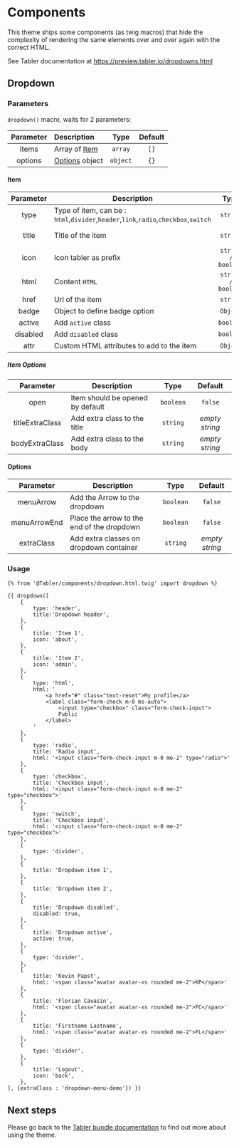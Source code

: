 # Components

This theme ships some components (as twig macros) that hide the complexity of rendering the same elements over and over again with the correct HTML.

See Tabler documentation at https://preview.tabler.io/dropdowns.html

## Dropdown

### Parameters
`dropdown()` macro, waits for 2 parameters:

| Parameter | Description                |   Type   | Default |
|:---------:|:---------------------------|:--------:|:-------:|
|   items   | Array of [Item](#Item)     | `array`  |  `[]`   |
|  options  | [Options](#Options) object | `object` |  `{}`   |

#### Item
| Parameter | Description                                                                         |        Type        |    Default     |
|:---------:|-------------------------------------------------------------------------------------|:------------------:|:--------------:|
|   type    | Type of item, can be : `html`,`divider`,`header`,`link`,`radio`,`checkbox`,`switch` |      `string`      |     `link`     |
|   title   | Title of the item                                                                   |      `string`      | _empty string_ |
|   icon    | Icon tabler as prefix                                                               | `string / boolean` |    `false`     |
|   html    | Content `HTML`                                                                      | `string / boolean` |    `false`     |
|   href    | Url of the item                                                                     |      `string`      |      `#`       |
|   badge   | Object to define badge option                                                       |      `Object`      |      `{}`      |
|  active   | Add `active` class                                                                  |     `boolean`      |    `false`     |
| disabled  | Add `disabled` class                                                                |     `boolean`      |    `false`     |
|   attr    | Custom HTML attributes to add to the item                                           |      `Object`      |      `{}`      |

##### Item Options
|    Parameter    | Description                      |   Type    |    Default     |
|:---------------:|----------------------------------|:---------:|:--------------:|
|      open       | Item should be opened by default | `boolean` |    `false`     |
| titleExtraClass | Add extra class to the title     | `string`  | _empty string_ |
| bodyExtraClass  | Add extra class to the body      | `string`  | _empty string_ |

#### Options
|  Parameter   | Description                                |   Type    |    Default     |
|:------------:|--------------------------------------------|:---------:|:--------------:|
|  menuArrow   | Add the Arrow to the dropdown              | `boolean` |    `false`     |                                        
| menuArrowEnd | Place the arrow to the end of the dropdown | `boolean` |    `false`     |     
|  extraClass  | Add extra classes on dropdown container    | `string`  | _empty string_ |      

### Usage

```twig
{% from '@Tabler/components/dropdown.html.twig' import dropdown %}

{{ dropdown([
    {
        type: 'header',
        title:'Dropdown header',
    },
    {
        title: 'Item 1',
        icon: 'about',
    },
    {
        title: 'Item 2',
        icon: 'admin',
    },
    {
        type: 'html',
        html: '
            <a href="#" class="text-reset">My profile</a>
            <label class="form-check m-0 ms-auto">
                <input type="checkbox" class="form-check-input">
                Public
            </label>
        '
    },
    {
        type: 'radio',
        title: 'Radio input',
        html: '<input class="form-check-input m-0 me-2" type="radio">'
    },
    {
        type: 'checkbox',
        title: 'Checkbox input',
        html: '<input class="form-check-input m-0 me-2" type="checkbox">'
    },
    {
        type: 'switch',
        title: 'Checkbox input',
        html: '<input class="form-check-input m-0 me-2" type="checkbox">'
    },
    {
        type: 'divider',
    },
    {
        title: 'Dropdown item 1',
    },
    {
        title: 'Dropdown item 2',
    },
    {
        title: 'Dropdown disabled',
        disabled: true,
    },
    {
        title: 'Dropdown active',
        active: true,
    },
    {
        type: 'divider',
    },
    {
        title: 'Kevin Papst',
        html: '<span class="avatar avatar-xs rounded me-2">KP</span>'
    },
    {
        title: 'Florian Cavasin',
        html: '<span class="avatar avatar-xs rounded me-2">FC</span>'
    },
    {
        title: 'Firstname Lastname',
        html: '<span class="avatar avatar-xs rounded me-2">FL</span>'
    },
    {
        type: 'divider',
    },
    {
        title: 'Logout',
        icon: 'back',
    },
], {extraClass : 'dropdown-menu-demo'}) }}
```

## Next steps

Please go back to the [Tabler bundle documentation](index.md) to find out more about using the theme.
